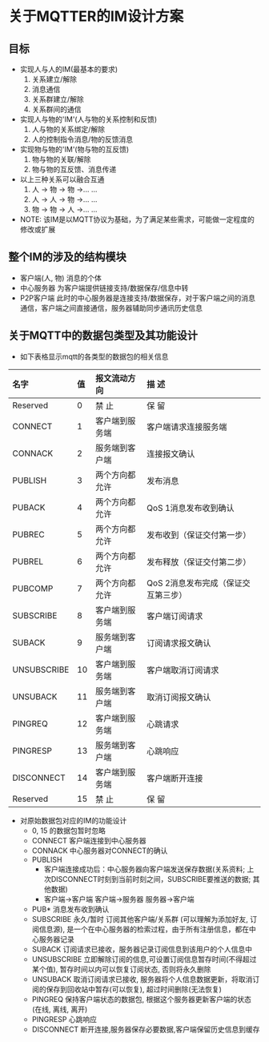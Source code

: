 # 关于MQTTER的IM设计方案

## 目标
- 实现人与人的IM(最基本的要求) 
    1. 关系建立/解除
    2. 消息通信
    3. 关系群建立/解除
    4. 关系群间的通信
- 实现人与物的'IM'(人与物的关系控制和反馈) 
    1. 人与物的关系绑定/解除
    2. 人的控制指令消息/物的反馈消息
- 实现物与物的'IM'(物与物的互反馈) 
    1. 物与物的关联/解除
    2. 物与物的互反馈、消息传递
- 以上三种关系可以融合互通
    1. 人 -> 物 -> 物 ->... ... 
    2. 人 -> 人 -> 物 ->... ... 
    3. 物 -> 物 -> 人 ->... ... 
- NOTE: 该IM是以MQTT协议为基础，为了满足某些需求，可能做一定程度的修改或扩展

## 整个IM的涉及的结构模块

- 客户端(人, 物) 
    消息的个体
- 中心服务器
    为客户端提供链接支持/数据保存/信息中转
- P2P客户端
    此时的中心服务器是连接支持/数据保存，对于客户端之间的消息通信，客户端之间直接通信，服务器辅助同步通讯历史信息

## 关于MQTT中的数据包类型及其功能设计

- 如下表格显示mqtt的各类型的数据包的相关信息


|    名字    |      值    |    报文流动方向   |            描          述           |   
|:-----------|:-----------|:------------------|:------------------------------------|
| Reserved   |      0     |   禁          止  | 保          留                      |   
| CONNECT    |      1     |   客户端到服务端  | 客户端请求连接服务端                |   
| CONNACK    |      2     |   服务端到客户端  | 连接报文确认                        |   
| PUBLISH    |      3     |   两个方向都允许  | 发布消息                            |   
| PUBACK     |      4     |   两个方向都允许  | QoS 1消息发布收到确认               |   
| PUBREC     |      5     |   两个方向都允许  | 发布收到（保证交付第一步）          |   
| PUBREL     |      6     |   两个方向都允许  | 发布释放（保证交付第二步）          |   
| PUBCOMP    |      7     |   两个方向都允许  | QoS 2消息发布完成（保证交互第三步） |
| SUBSCRIBE  |      8     |   客户端到服务端  | 客户端订阅请求                      |   
| SUBACK     |      9     |   服务端到客户端  | 订阅请求报文确认                    |   
| UNSUBSCRIBE|      10    |   客户端到服务端  | 客户端取消订阅请求                  |   
| UNSUBACK   |      11    |   服务端到客户端  | 取消订阅报文确认                    |   
| PINGREQ    |      12    |   客户端到服务端  | 心跳请求                            |   
| PINGRESP   |      13    |   服务端到客户端  | 心跳响应                            |   
| DISCONNECT |      14    |   客户端到服务端  | 客户端断开连接                      |   
| Reserved   |      15    |   禁          止  | 保          留                      |   

- 对原始数据包对应的IM的功能设计
    - 0, 15 的数据包暂时忽略
    - CONNECT 客户端连接到中心服务器
    - CONNACK 中心服务器对CONNECT的确认
    - PUBLISH 
        - 客户端连接成功后：中心服务器向客户端发送保存数据(关系资料; 上次DISCONNECT时刻到当前时刻之间，SUBSCRIBE要推送的数据; 其他数据)
        - 客户端->客户端 客户端->服务器 服务器->客户端
    - PUB* 消息发布收到确认
    - SUBSCRIBE 永久/暂时 订阅其他客户端/关系群 (可以理解为添加好友, 订阅信息源), 是一个在中心服务器的检索过程，由于所有注册信息，都在中心服务器记录
    - SUBACK 订阅请求已接收，服务器记录订阅信息到该用户的个人信息中
    - UNSUBSCRIBE 立即解除订阅的信息,可设置订阅信息暂存时间(不得超过某个值), 暂存时间以内可以恢复订阅状态, 否则将永久删除
    - UNSUBACK 取消订阅请求已接收, 服务器将个人信息数据更新，将取消订阅的保存到回收站中暂存(可以恢复), 超过时间删除(无法恢复)
    - PINGREQ 保持客户端状态的数据包, 根据这个服务器更新客户端的状态(在线, 离线, 离开)
    - PINGRESP 心跳响应
    - DISCONNECT 断开连接,服务器保存必要数据,客户端保留历史信息到缓存
